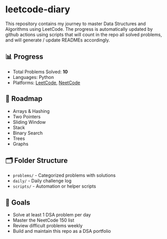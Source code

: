 # leetcode-diary

This repository contains my journey to master Data Structures and Algorithms using LeetCode.
The progress is automatically updated by github actions using scripts that will count in the repo all solved problems,
and will generate / update READMEs accordingly.

## 📊 Progress

- Total Problems Solved: **10**
- Languages: Python
- Platforms: [LeetCode](https://leetcode.com/), [NeetCode](https://neetcode.io/)

## 🧭 Roadmap

- Arrays & Hashing
- Two Pointers
- Sliding Window
- Stack
- Binary Search
- Trees
- Graphs

## 🗂️ Folder Structure

- `problems/` - Categorized problems with solutions
- `daily/` - Daily challenge log
- `scripts/` - Automation or helper scripts

## 📌 Goals

- Solve at least 1 DSA problem per day
- Master the NeetCode 150 list
- Review difficult problems weekly
- Build and maintain this repo as a DSA portfolio
